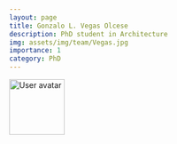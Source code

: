 ```yaml
---
layout: page
title: Gonzalo L. Vegas Olcese
description: PhD student in Architecture
img: assets/img/team/Vegas.jpg
importance: 1
category: PhD
---
```


<img src="https://upload.wikimedia.org/wikipedia/commons/5/59/User-avatar.svg" 
       class="img-fluid z-depth-1 rounded"
       width="100" 
       height="100" 
       alt="User avatar"/>

